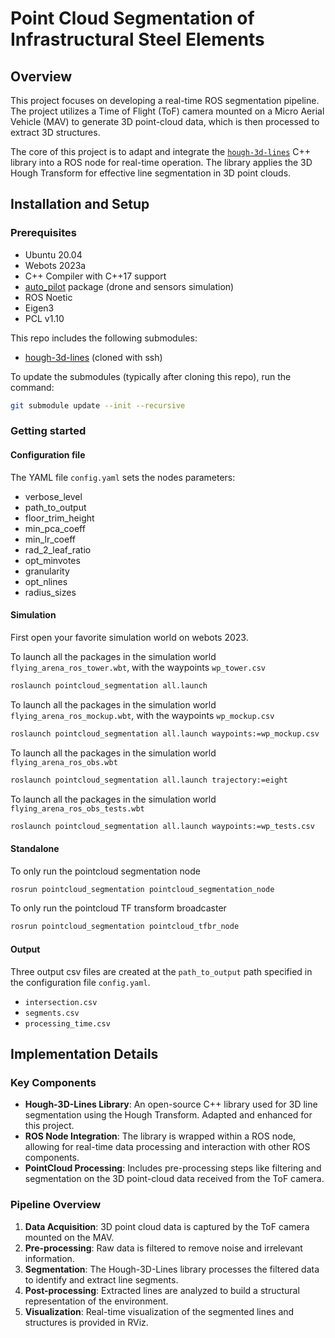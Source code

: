 # Point Cloud Segmentation of Infrastructural Steel Elements

## Overview

This project focuses on developing a real-time ROS segmentation pipeline. The project utilizes a Time of Flight (ToF) camera mounted on a Micro Aerial Vehicle (MAV) to generate 3D point-cloud data, which is then processed to extract 3D structures.

The core of this project is to adapt and integrate the [`hough-3d-lines`](https://github.com/LucasWaelti/hough-3d-lines) C++ library into a ROS node for real-time operation. The library applies the 3D Hough Transform for effective line segmentation in 3D point clouds. 

## Installation and Setup

### Prerequisites
- Ubuntu 20.04
- Webots 2023a
- C++ Compiler with C++17 support
- [auto_pilot](https://gitlab.epfl.ch/waelti/auto_pilot) package (drone and sensors simulation)
- ROS Noetic
- Eigen3
- PCL v1.10

This repo includes the following submodules:
- [hough-3d-lines](https://github.com/LucasWaelti/hough-3d-lines) (cloned with ssh)

To update the submodules (typically after cloning this repo), run the command:
```bash
git submodule update --init --recursive
```

### Getting started

#### Configuration file

The YAML file `config.yaml` sets the nodes parameters:
- verbose_level
- path_to_output
- floor_trim_height
- min_pca_coeff
- min_lr_coeff
- rad_2_leaf_ratio
- opt_minvotes
- granularity
- opt_nlines
- radius_sizes

#### Simulation

First open your favorite simulation world on webots 2023. 

To launch all the packages in the simulation world `flying_arena_ros_tower.wbt`, with the waypoints `wp_tower.csv`
```bash
roslaunch pointcloud_segmentation all.launch
```

To launch all the packages in the simulation world `flying_arena_ros_mockup.wbt`, with the waypoints `wp_mockup.csv`
```bash
roslaunch pointcloud_segmentation all.launch waypoints:=wp_mockup.csv
```

To launch all the packages in the simulation world `flying_arena_ros_obs.wbt`
```bash
roslaunch pointcloud_segmentation all.launch trajectory:=eight
```

To launch all the packages in the simulation world `flying_arena_ros_obs_tests.wbt`
```bash
roslaunch pointcloud_segmentation all.launch waypoints:=wp_tests.csv
```
#### Standalone

To only run the pointcloud segmentation node 
```bash
rosrun pointcloud_segmentation pointcloud_segmentation_node
```

To only run the pointcloud TF transform broadcaster
```bash
rosrun pointcloud_segmentation pointcloud_tfbr_node
```

#### Output
Three output csv files are created at the `path_to_output` path specified in the configuration file `config.yaml`.
- `intersection.csv`
- `segments.csv`
- `processing_time.csv`


## Implementation Details

### Key Components
- **Hough-3D-Lines Library**: An open-source C++ library used for 3D line segmentation using the Hough Transform. Adapted and enhanced for this project.
- **ROS Node Integration**: The library is wrapped within a ROS node, allowing for real-time data processing and interaction with other ROS components.
- **PointCloud Processing**: Includes pre-processing steps like filtering and segmentation on the 3D point-cloud data received from the ToF camera.

### Pipeline Overview
1. **Data Acquisition**: 3D point cloud data is captured by the ToF camera mounted on the MAV.
2. **Pre-processing**: Raw data is filtered to remove noise and irrelevant information.
3. **Segmentation**: The Hough-3D-Lines library processes the filtered data to identify and extract line segments.
4. **Post-processing**: Extracted lines are analyzed to build a structural representation of the environment.
5. **Visualization**: Real-time visualization of the segmented lines and structures is provided in RViz.

